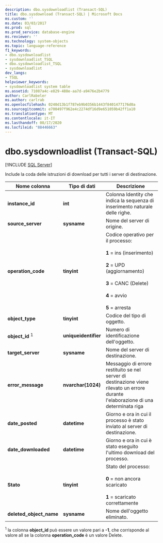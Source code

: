 ```yaml
---
description: dbo.sysdownloadlist (Transact-SQL)
title: dbo.sysdownload (Transact-SQL) | Microsoft Docs
ms.custom: ''
ms.date: 03/03/2017
ms.prod: sql
ms.prod_service: database-engine
ms.reviewer: ''
ms.technology: system-objects
ms.topic: language-reference
f1_keywords:
- dbo.sysdownloadlist
- sysdownloadlist_TSQL
- dbo.sysdownloadlist_TSQL
- sysdownloadlist
dev_langs:
- TSQL
helpviewer_keywords:
- sysdownloadlist system table
ms.assetid: 71087a4c-e829-488e-aa7d-a9476e2b4779
author: CarlRabeler
ms.author: carlrab
ms.openlocfilehash: 0240d13b1f787eb9b0356b1443f8401477176d0a
ms.sourcegitcommit: e700497f962e4c2274df16d9e651059b42ff1a10
ms.translationtype: MT
ms.contentlocale: it-IT
ms.lasthandoff: 08/17/2020
ms.locfileid: "88446663"
---
```

# <a name="dbosysdownloadlist-transact-sql"></a>dbo.sysdownloadlist (Transact-SQL)
[!INCLUDE [SQL Server](../../includes/applies-to-version/sqlserver.md)]

  Include la coda delle istruzioni di download per tutti i server di destinazione.  
  
|Nome colonna|Tipo di dati|Descrizione|  
|-----------------|---------------|-----------------|  
|**instance_id**|**int**|Colonna Identity che indica la sequenza di inserimento naturale delle righe.|  
|**source_server**|**sysname**|Nome del server di origine.|  
|**operation_code**|**tinyint**|Codice operativo per il processo:<br /><br /> **1** = ins (inserimento)<br /><br /> **2** = UPD (aggiornamento)<br /><br /> **3** = CANC (Delete)<br /><br /> **4** = avvio<br /><br /> **5** = arresta|  
|**object_type**|**tinyint**|Codice del tipo di oggetto.|  
|**object_id** <sup>1</sup>|**uniqueidentifier**|Numero di identificazione dell'oggetto.|  
|**target_server**|**sysname**|Nome del server di destinazione.|  
|**error_message**|**nvarchar(1024)**|Messaggio di errore restituito se nel server di destinazione viene rilevato un errore durante l'elaborazione di una determinata riga|  
|**date_posted**|**datetime**|Giorno e ora in cui il processo è stato inviato al server di destinazione.|  
|**date_downloaded**|**datetime**|Giorno e ora in cui è stato eseguito l'ultimo download del processo.|  
|**Stato**|**tinyint**|Stato del processo:<br /><br /> **0** = non ancora scaricato<br /><br /> **1** = scaricato correttamente|  
|**deleted_object_name**|**sysname**|Nome dell'oggetto eliminato.|  
  
 <sup>1</sup> la colonna **object_id** può essere un valore pari a **-1**, che corrisponde al valore all se la colonna **operation_code** è un valore Delete.  
  
  
